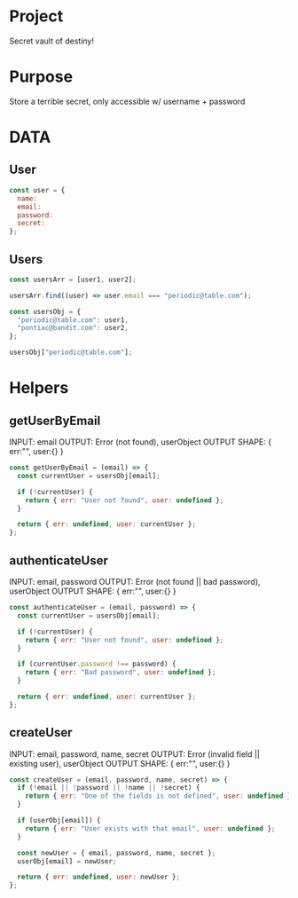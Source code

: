 # Project

Secret vault of destiny!

# Purpose

Store a terrible secret, only accessible w/ username + password

# DATA

## User

```jsx
const user = {
  name:
  email:
  password:
  secret:
};
```

## Users

```jsx
const usersArr = [user1, user2];

usersArr.find((user) => user.email === "periodic@table.com");

const usersObj = {
  "periodic@table.com": user1,
  "pontiac@bandit.com": user2,
};

usersObj["periodic@table.com"];
```

# Helpers

## getUserByEmail

INPUT: email
OUTPUT: Error (not found), userObject
OUTPUT SHAPE: { err:"", user:{} }

```jsx
const getUserByEmail = (email) => {
  const currentUser = usersObj[email];

  if (!currentUser) {
    return { err: "User not found", user: undefined };
  }

  return { err: undefined, user: currentUser };
};
```

## authenticateUser

INPUT: email, password
OUTPUT: Error (not found || bad password), userObject
OUTPUT SHAPE: { err:"", user:{} }

```jsx
const authenticateUser = (email, password) => {
  const currentUser = usersObj[email];

  if (!currentUser) {
    return { err: "User not found", user: undefined };
  }

  if (currentUser.password !== password) {
    return { err: "Bad password", user: undefined };
  }

  return { err: undefined, user: currentUser };
};
```

## createUser

INPUT: email, password, name, secret
OUTPUT: Error (invalid field || existing user), userObject
OUTPUT SHAPE: { err:"", user:{} }

```jsx
const createUser = (email, password, name, secret) => {
  if (!email || !password || !name || !secret) {
    return { err: "One of the fields is not defined", user: undefined };
  }

  if (userObj[email]) {
    return { err: "User exists with that email", user: undefined };
  }

  const newUser = { email, password, name, secret };
  userObj[email] = newUser;

  return { err: undefined, user: newUser };
};
```
